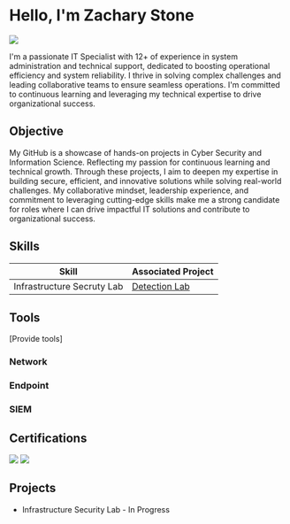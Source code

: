 # Hello, I'm Zachary Stone
<a href="https://linkedin.com/in/zaq-stone"><img src="https://img.shields.io/badge/-LinkedIn-0072b1?&style=for-the-badge&logo=linkedin&logoColor=white" /></a>

I'm a passionate IT Specialist with 12+ of experience in system administration and technical support, dedicated to boosting operational efficiency and system reliability. I thrive in solving complex challenges and leading collaborative teams to ensure seamless operations. I'm committed to continuous learning and leveraging my technical expertise to drive organizational success.

## Objective
My GitHub is a showcase of hands-on projects in Cyber Security and Information Science. Reflecting my passion for continuous learning and technical growth. Through these projects, I aim to deepen my expertise in building secure, efficient, and innovative solutions while solving real-world challenges. My collaborative mindset, leadership experience, and commitment to leveraging cutting-edge skills make me a strong candidate for roles where I can drive impactful IT solutions and contribute to organizational success.

## Skills

| Skill                                         | Associated Project         |
|-----------------------------------------------|----------------------------|
| Infrastructure Secruty Lab          | <a href="https://google.com">Detection Lab</a>|

## Tools
[Provide tools]

### Network
<div>

</div>

### Endpoint
<div>
    
</div>

### SIEM
<div>
   
</div>

## Certifications
<div>
<img src="https://img.shields.io/badge/-A%2B-006400?&style=for-the-badge&logo=CompTIA&logoColor=white" />
<img src="https://img.shields.io/badge/-Security%2B-4B5EAA?&style=for-the-badge&logo=CompTIA&logoColor=white" />

</div>

## Projects
- Infrastructure Security Lab - In Progress
